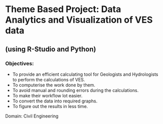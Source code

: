 # Theme Based Project: Data Analytics and Visualization of VES data
## (using R-Studio and Python) 

### Objectives:
- To provide an efficient calculating tool for Geologists and Hydrologists to perform the calculations of VES.
- To computerise the work done by them.
- To avoid manual and rounding errors during the calculations.
- To make their workflow lot easier.
- To convert the data into required graphs.
- To figure out the results in less time.

Domain: Civil Engineering

